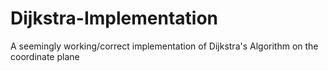 # Dijkstra-Implementation
A seemingly working/correct implementation of Dijkstra's Algorithm on the coordinate plane
